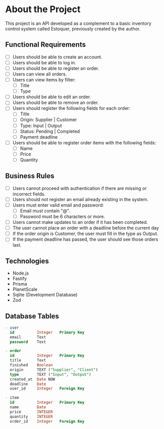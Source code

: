 # About the Project

This project is an API developed as a complement to a basic inventory control system called Estoquer, previously created by the author.

## Functional Requirements

- [ ] Users should be able to create an account.
- [ ] Users should be able to log in.
- [ ] Users should be able to register an order.
- [ ] Users can view all orders.
- [ ] Users can view items by filter:
  - [ ] Title
  - [ ] Type
- [ ] Users should be able to edit an order.
- [ ] Users should be able to remove an order.
- [ ] Users should register the following fields for each order:
  - [ ] Title
  - [ ] Origin: Supplier | Customer
  - [ ] Type: Input | Output
  - [ ] Status: Pending | Completed
  - [ ] Payment deadline
- [ ] Users should be able to register order items with the following fields:
  - [ ] Name
  - [ ] Price
  - [ ] Quantity

## Business Rules

- [ ] Users cannot proceed with authentication if there are missing or incorrect fields.
- [ ] Users should not register an email already existing in the system.
- [ ] Users must enter valid email and password:
  - [ ] Email must contain "@".
  - [ ] Password must be 6 characters or more.
- [ ] Users cannot make updates to an order if it has been completed.
- [ ] The user cannot place an order with a deadline before the current day
- [ ] If the order origin is Customer, the user must fill in the type as Output.
- [ ] If the payment deadline has passed, the user should see those orders last.

## Technologies

- Node.js
- Fastify
- Prisma
- PlanetScale
- Sqlite (Development Database)
- Zod

## Database Tables

```sql
- user
  id          Integer   Primary Key
  email       Text
  password    Text

- order
  id          Integer   Primary Key
  title       Text
  finished    Boolean
  origin      TEXT ("Supplier", "Client")
  type        TEXT ("Input", "Output")
  created_at  Date NOW
  deadline    Date
  user_id     Integer   Foreign Key

- item
  id          Integer   Primary Key
  name        Date
  price       INTEGER
  quantity    INTEGER
  order_id    Integer   Foreign Key
```

